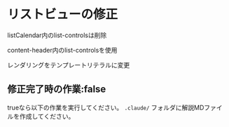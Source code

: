 # リストビューの修正

listCalendar内のlist-controlsは削除

content-header内のlist-controlsを使用

レンダリングをテンプレートリテラルに変更


## 修正完了時の作業:false
trueなら以下の作業を実行してください。
`.claude/` フォルダに解説MDファイルを作成してください。